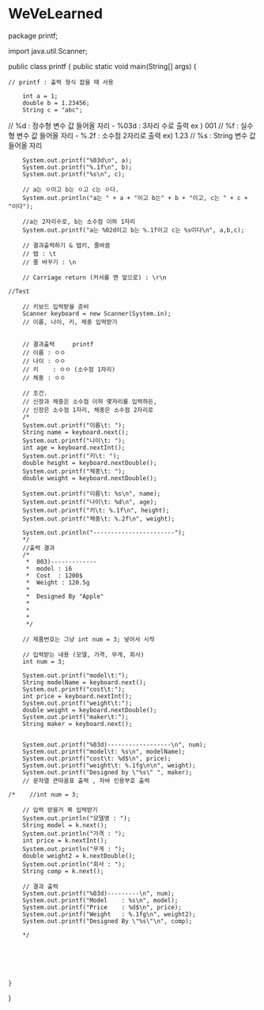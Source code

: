 # WeVeLearned



package printf;

import java.util.Scanner;

public class printf {
	public static void main(String[] args) {

		
	// printf : 출력 형식 잡을 때 사용
		
		int a = 1;
		double b = 1.23456;
		String c = "abc";
	
// %d : 정수형 변수 값 들어올 자리 - %03d : 3자리 수로 출력 ex ) 001
// %f : 실수형 변수 값 들어올 자리 - %.2f : 소수점 2자리로 출력 ex) 1.23
// %s : String 변수 값 들어올 자리
		
		System.out.printf("%03d\n", a);
		System.out.printf("%.1f\n", b);
		System.out.printf("%s\n", c);
		
		// a는 ㅇ이고 b는 ㅇ고 c는 ㅇ다.
		System.out.println("a는 " + a + "이고 b는" + b + "이고, c는 " + c + "이다");
		
		//a는 2자리수로, b는 소수점 이하 1자리 
		System.out.printf("a는 %02d이고 b는 %.1f이고 c는 %s이다\n", a,b,c);
		
		// 결과출력하기 & 탭키, 줄바꿈
		// 탭 : \t
		// 줄 바꾸기 : \n
		
		// Carriage return (커서를 맨 앞으로) : \r\n
		
	//Test
		
		// 키보드 입력받을 준비
		Scanner keyboard = new Scanner(System.in);
		// 이름, 나이, 키, 체중 입력받기
		
		
		// 결과출력		printf
		// 이름 : ㅇㅇ
		// 나이 : ㅇㅇ
		// 키	: ㅇㅇ (소수점 1자리)
		// 체중 : ㅇㅇ
		
		// 조건.
		// 신장과 체중은 소수점 이하 몇자리를 입력하든,
		// 신장은 소수점 1자리, 체중은 소수점 2자리로
		/*
		System.out.printf("이름\t: ");
        String name = keyboard.next();	 
        System.out.printf("나이\t: ");
        int age = keyboard.nextInt();	
        System.out.printf("키\t: ");
        double height = keyboard.nextDouble();	
        System.out.printf("체중\t: ");
        double weight = keyboard.nextDouble();	
		
        System.out.printf("이름\t: %s\n", name);
        System.out.printf("나이\t: %d\n", age);
        System.out.printf("키\t: %.1f\n", height);
        System.out.printf("체중\t: %.2f\n", weight);
        
        System.out.println("-----------------------");
        */
        //출력 결과
		/*
		 *  003)-------------
		 *  model : i6
		 *  Cost  : 1200$
		 *  Weight : 120.5g
		 * 
		 *  Designed By "Apple"
		 * 
		 * 
		 * 
		 */
		
		// 제품번호는 그냥 int num = 3; 넣어서 시작
        
        // 입력받는 내용 (모델, 가격, 무게, 회사)
		int num = 3;
        
		System.out.printf("model\t:");
		String modelName = keyboard.next();
		System.out.printf("cost\t:");
		int price = keyboard.nextInt();
		System.out.printf("weight\t:");
		double weight = keyboard.nextDouble();
		System.out.printf("maker\t:");
		String maker = keyboard.next();
        
		
		System.out.printf("%03d)------------------\n", num);
		System.out.printf("model\t: %s\n", modelName);
        System.out.printf("cost\t: %d$\n", price);
        System.out.printf("weight\t: %.1fg\n\n", weight);
        System.out.printf("Designed by \"%s\" ", maker);
        // 문자열 큰따옴표 출력 , 자바 인용부호 출력
        
    /*    //int num = 3;
    	
    	// 입력 받을거 쭉 입력받기
    	System.out.println("모델명 : ");
    	String model = k.next();
    	System.out.println("가격 : ");
    	int price = k.nextInt();
    	System.out.println("무게 : ");
    	double weight2 = k.nextDouble();
    	System.out.println("회사 : ");
    	String comp = k.next();
    	
    	// 결과 출력
    	System.out.printf("%03d)---------\n", num);
    	System.out.printf("Model	: %s\n", model);
    	System.out.printf("Price	: %d$\n", price);
    	System.out.printf("Weight	: %.1fg\n", weight2);
    	System.out.printf("Designed By \"%s\"\n", comp);

		*/
        
        
        
        
        
        
	}

}


































